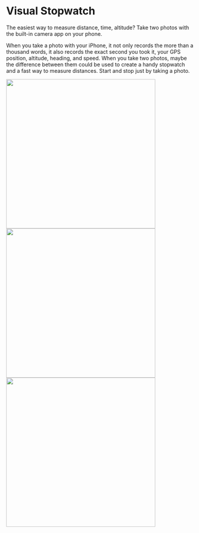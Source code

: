 # Visual Stopwatch
The easiest way to measure distance, time, altitude? Take two photos with the built-in camera app on your phone. 

When you take a photo with your iPhone, it not only records the more than a thousand words, it also records the exact second you took it, your GPS position, altitude, heading, and speed. When you take two photos, maybe the difference between them could be used to create a handy stopwatch and a fast way to measure distances. Start and stop just by taking a photo. 

<img src="https://raw.githubusercontent.com/mortenjust/photometer/master/UX/appstore/photometer01.PNG" width=400>
<img src="https://raw.githubusercontent.com/mortenjust/photometer/master/UX/appstore/photometer02.PNG" width=400>
<img src="https://raw.githubusercontent.com/mortenjust/photometer/master/UX/appstore/photometer03.PNG" width=400>
